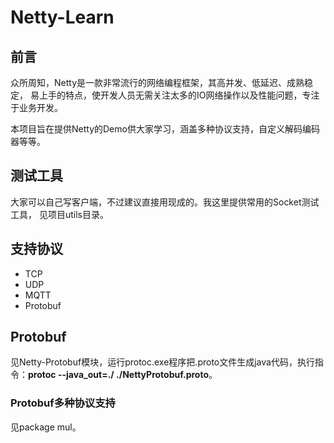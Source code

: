 # Netty-Learn

## 前言
众所周知，Netty是一款非常流行的网络编程框架，其高并发、低延迟、成熟稳定，
易上手的特点，使开发人员无需关注太多的IO网络操作以及性能问题，专注于业务开发。

本项目旨在提供Netty的Demo供大家学习，涵盖多种协议支持，自定义解码编码器等等。

## 测试工具
大家可以自己写客户端，不过建议直接用现成的。我这里提供常用的Socket测试工具，
见项目utils目录。

## 支持协议
- TCP
- UDP
- MQTT
- Protobuf


## Protobuf
见Netty-Protobuf模块，运行protoc.exe程序把.proto文件生成java代码，执行指令：**protoc --java_out=./ ./NettyProtobuf.proto**。

### Protobuf多种协议支持
见package mul。
